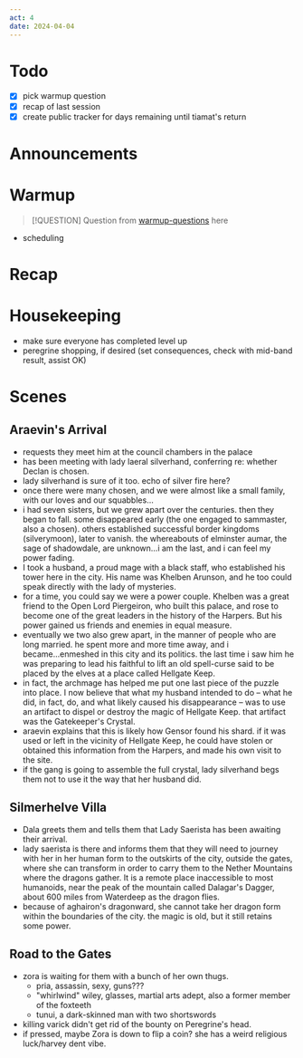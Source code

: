 ```yaml
---
act: 4
date: 2024-04-04
---
```

# Todo
- [x] pick warmup question
- [x] recap of last session
- [x] create public tracker for days remaining until tiamat's return
# Announcements
# Warmup
> [!QUESTION] Question from [warmup-questions](../notes/warmup-questions.md) here
- scheduling
# Recap
# Housekeeping
- make sure everyone has completed level up
- peregrine shopping, if desired (set consequences, check with mid-band result, assist OK)
# Scenes
## Araevin's Arrival
- requests they meet him at the council chambers in the palace
- has been meeting with lady laeral silverhand, conferring re: whether Declan is chosen.
- lady silverhand is sure of it too. echo of silver fire here?
- once there were many chosen, and we were almost like a small family, with our loves and our squabbles...
- i had seven sisters, but we grew apart over the centuries. then they began to fall. some disappeared early (the one engaged to sammaster, also a chosen). others established successful border kingdoms (silverymoon), later to vanish. the whereabouts of elminster aumar, the sage of shadowdale, are unknown...i am the last, and i can feel my power fading.
- I took a husband, a proud mage with a black staff, who established his tower here in the city. His name was Khelben Arunson, and he too could speak directly with the lady of mysteries.
- for a time, you could say we were a power couple. Khelben was a great friend to the Open Lord Piergeiron, who built this palace, and rose to become one of the great leaders in the history of the Harpers. But his power gained us friends and enemies in equal measure.
- eventually we two also grew apart, in the manner of people who are long married. he spent more and more time away, and i became...enmeshed in this city and its politics. the last time i saw him he was preparing to lead his faithful to lift an old spell-curse said to be placed by the elves at a place called Hellgate Keep.
- in fact, the archmage has helped me put one last piece of the puzzle into place. I now believe that what my husband intended to do – what he did, in fact, do, and what likely caused his disappearance – was to use an artifact to dispel or destroy the magic of Hellgate Keep. that artifact was the Gatekeeper's Crystal.
- araevin explains that this is likely how Gensor found his shard. if it was used or left in the vicinity of Hellgate Keep, he could have stolen or obtained this information from the Harpers, and made his own visit to the site.
- if the gang is going to assemble the full crystal, lady silverhand begs them not to use it the way that her husband did. 
## Silmerhelve Villa
- Dala greets them and tells them that Lady Saerista has been awaiting their arrival.
- lady saerista is there and informs them that they will need to journey with her in her human form to the outskirts of the city, outside the gates, where she can transform in order to carry them to the Nether Mountains where the dragons gather. It is a remote place inaccessible to most humanoids, near the peak of the mountain called Dalagar's Dagger, about 600 miles from Waterdeep as the dragon flies.
- because of aghairon's dragonward, she cannot take her dragon form within the boundaries of the city. the magic is old, but it still retains some power.
## Road to the Gates
- zora is waiting for them with a bunch of her own thugs.
	- pria, assassin, sexy, guns???
	- "whirlwind" wiley, glasses, martial arts adept, also a former member of the foxteeth
	- tunui, a dark-skinned man with two shortswords
- killing varick didn't get rid of the bounty on Peregrine's head.
- if pressed, maybe Zora is down to flip a coin? she has a weird religious luck/harvey dent vibe.